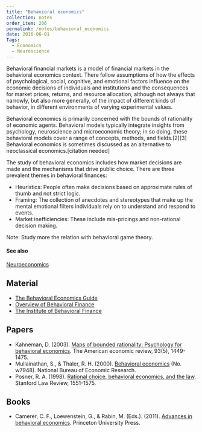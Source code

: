 ```yaml
---
title: "Behavioral economics"
collection: notes
order_item: 206
permalink: /notes/behavioral_economics
date: 2016-06-01
Tags:
  - Economics
  - Neuroscience
---
```


Behavioral financial markets is a model of financial markets in the behavioral economics context. There follow assumptions of how the effects of psychological, social, cognitive, and emotional factors influence on the economic decisions of individuals and institutions and the consequences for market prices, returns, and resource allocation, although not always that narrowly, but also more generally, of the impact of different kinds of behavior, in different environments of varying experimental values.

Behavioral economics is primarily concerned with the bounds of rationality of economic agents. Behavioral models typically integrate insights from psychology, neuroscience and microeconomic theory; in so doing, these behavioral models cover a range of concepts, methods, and fields.[2][3] Behavioral economics is sometimes discussed as an alternative to neoclassical economics.[citation needed]

The study of behavioral economics includes how market decisions are made and the mechanisms that drive public choice. 
There are three prevalent themes in behavioral finances:
* Heuristics: People often make decisions based on approximate rules of thumb and not strict logic.
* Framing: The collection of anecdotes and stereotypes that make up the mental emotional filters individuals rely on to understand and respond to events.
* Market inefficiencies: These include mis-pricings and non-rational decision making.


Note: Study more the relation with behavioral game theory.


#### See also
[Neuroeconomics](/notes/neuroeconomics)


## Material
* [The Behavioral Economics Guide](http://www.behavioraleconomics.com/)
* [Overview of Behavioral Finance](http://papers.ssrn.com/sol3/papers.cfm?abstract_id=1488110)
* [The Institute of Behavioral Finance](http://www.dremanbehavioralfinance.org/)


## Papers
* Kahneman, D. (2003). [Maps of bounded rationality: Psychology for behavioral economics](http://www.cs.unibo.it/~ruffino/Letture%20TDPC/Kahneman.%20am.ec.rev.,%205,%202003.pdf). The American economic review, 93(5), 1449-1475.
* Mullainathan, S., & Thaler, R. H. (2000). [Behavioral economics](http://www.aiinfinance.com/Mullainathan.pdf) (No. w7948). National Bureau of Economic Research.
* Posner, R. A. (1998). [Rational choice, behavioral economics, and the law](http://chicagounbound.uchicago.edu/cgi/viewcontent.cgi?article=2879&context=journal_articles). Stanford Law Review, 1551-1575.


## Books
* Camerer, C. F., Loewenstein, G., & Rabin, M. (Eds.). (2011). [Advances in behavioral economics](https://www.goodreads.com/book/show/226649.Advances_in_Behavioral_Economics). Princeton University Press.


